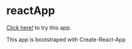 # reactApp

[Click here!](anjanpoonacha.github.io/react-1) to try this app.

This app is bootstraped with Create-React-App
